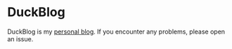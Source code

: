 # DuckBlog
DuckBlog is my [personal blog](https://nereux.blog). If you encounter any problems, please open an issue.
